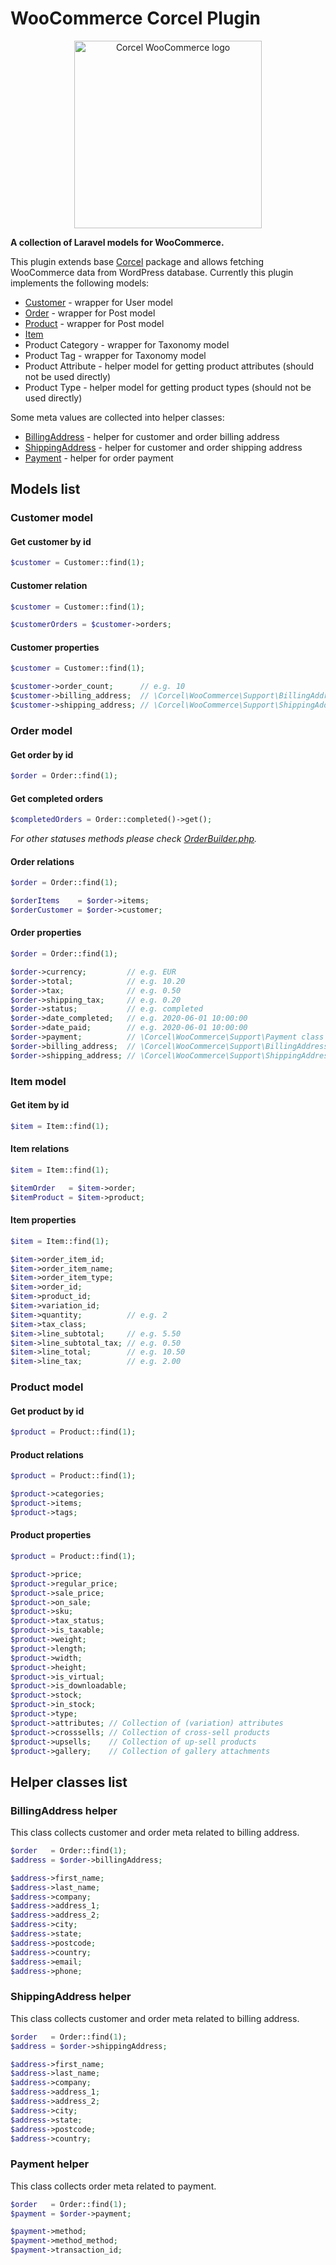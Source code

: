 # WooCommerce Corcel Plugin

<p align="center">
  <img src="https://raw.githubusercontent.com/corcel/woocommerce/master/.github/logo.jpg" alt="Corcel WooCommerce logo" height="300px" />
</p>

**A collection of Laravel models for WooCommerce.**

This plugin extends base [Corcel](https://github.com/corcel/corcel) package and allows fetching WooCommerce data from WordPress database. Currently this plugin implements the following models:

* [Customer](#customer-model) - wrapper for User model
* [Order](#order-model) - wrapper for Post model
* [Product](#product-model) - wrapper for Post model
* [Item](#item-model)
* Product Category - wrapper for Taxonomy model
* Product Tag - wrapper for Taxonomy model
* Product Attribute - helper model for getting product attributes (should not be used directly)
* Product Type - helper model for getting product types (should not be used directly)

Some meta values are collected into helper classes:

* [BillingAddress](#billingaddress-helper) - helper for customer and order billing address
* [ShippingAddress](#shippingaddress-helper) - helper for customer and order shipping address
* [Payment](#payment-helper) - helper for order payment

## Models list

### Customer model

#### Get customer by id

```php
$customer = Customer::find(1);
```

#### Customer relation

```php
$customer = Customer::find(1);

$customerOrders = $customer->orders;
```

#### Customer properties

```php
$customer = Customer::find(1);

$customer->order_count;      // e.g. 10
$customer->billing_address;  // \Corcel\WooCommerce\Support\BillingAddress class instance
$customer->shipping_address; // \Corcel\WooCommerce\Support\ShippingAddress class instance
```

### Order model

#### Get order by id

```php
$order = Order::find(1);
```

#### Get completed orders

```php
$completedOrders = Order::completed()->get();
```

*For other statuses methods please check [OrderBuilder.php](src/Model/Builder/OrderBuilder.php).*

#### Order relations

```php
$order = Order::find(1);

$orderItems    = $order->items;
$orderCustomer = $order->customer;
```

#### Order properties

```php
$order = Order::find(1);

$order->currency;         // e.g. EUR
$order->total;            // e.g. 10.20
$order->tax;              // e.g. 0.50
$order->shipping_tax;     // e.g. 0.20
$order->status;           // e.g. completed
$order->date_completed;   // e.g. 2020-06-01 10:00:00
$order->date_paid;        // e.g. 2020-06-01 10:00:00
$order->payment;          // \Corcel\WooCommerce\Support\Payment class instance
$order->billing_address;  // \Corcel\WooCommerce\Support\BillingAddress class instance
$order->shipping_address; // \Corcel\WooCommerce\Support\ShippingAddress class instance
```

### Item model

#### Get item by id

```php
$item = Item::find(1);
```

#### Item relations

```php
$item = Item::find(1);

$itemOrder   = $item->order;
$itemProduct = $item->product;
```

#### Item properties

```php
$item = Item::find(1);

$item->order_item_id;
$item->order_item_name;
$item->order_item_type;
$item->order_id;
$item->product_id;
$item->variation_id;
$item->quantity;          // e.g. 2
$item->tax_class;
$item->line_subtotal;     // e.g. 5.50
$item->line_subtotal_tax; // e.g. 0.50
$item->line_total;        // e.g. 10.50
$item->line_tax;          // e.g. 2.00
```

### Product model

#### Get product by id

```php
$product = Product::find(1);
```

#### Product relations

```php
$product = Product::find(1);

$product->categories;
$product->items;
$product->tags;
```

#### Product properties

```php
$product = Product::find(1);

$product->price;
$product->regular_price;
$product->sale_price;
$product->on_sale;
$product->sku;
$product->tax_status;
$product->is_taxable;
$product->weight;
$product->length;
$product->width;
$product->height;
$product->is_virtual;
$product->is_downloadable;
$product->stock;
$product->in_stock;
$product->type;
$product->attributes; // Collection of (variation) attributes
$product->crosssells; // Collection of cross-sell products
$product->upsells;    // Collection of up-sell products
$product->gallery;    // Collection of gallery attachments
```

## Helper classes list

### BillingAddress helper

This class collects customer and order meta related to billing address.

```php
$order   = Order::find(1);
$address = $order->billingAddress;

$address->first_name;
$address->last_name;
$address->company;
$address->address_1;
$address->address_2;
$address->city;
$address->state;
$address->postcode;
$address->country;
$address->email;
$address->phone;
```

### ShippingAddress helper

This class collects customer and order meta related to billing address.

```php
$order   = Order::find(1);
$address = $order->shippingAddress;

$address->first_name;
$address->last_name;
$address->company;
$address->address_1;
$address->address_2;
$address->city;
$address->state;
$address->postcode;
$address->country;
```

### Payment helper

This class collects order meta related to payment.

```php
$order   = Order::find(1);
$payment = $order->payment;

$payment->method;
$payment->method_method;
$payment->transaction_id;
```
